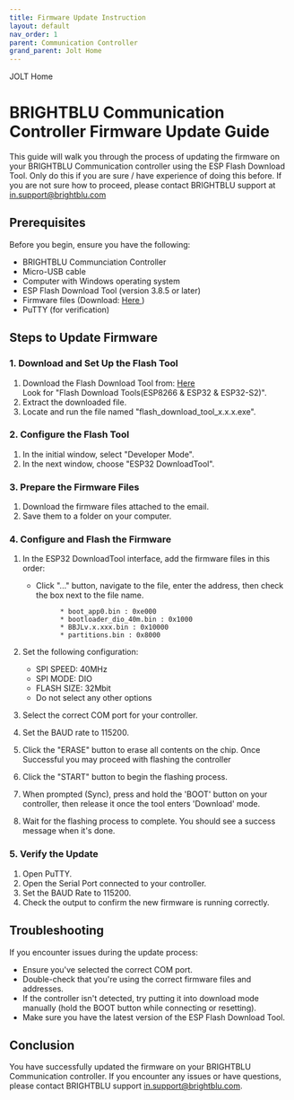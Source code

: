 ```yaml
---
title: Firmware Update Instruction
layout: default
nav_order: 1
parent: Communication Controller
grand_parent: Jolt Home
---
```


JOLT Home

# BRIGHTBLU Communication Controller Firmware Update Guide

This guide will walk you through the process of updating the firmware on your BRIGHTBLU Communication controller using the ESP Flash Download Tool.
Only do this if you are sure / have experience of doing this before. If you are not sure how to proceed, please contact BRIGHTBLU support at in.support@brightblu.com

## Prerequisites

Before you begin, ensure you have the following:

- BRIGHTBLU Communciation Controller
- Micro-USB cable
- Computer with Windows operating system
- ESP Flash Download Tool (version 3.8.5 or later)
- Firmware files (Download:  <a href="JoltHomeCommunicationController.html"> Here </a>)
- PuTTY (for verification)


## Steps to Update Firmware

### 1. Download and Set Up the Flash Tool

1. Download the Flash Download Tool from:
   <a href="https://www.espressif.com/en/support/download/other-tools"> Here </a>
   <br>
   Look for "Flash Download Tools(ESP8266 & ESP32 & ESP32-S2)".
2. Extract the downloaded file.
3. Locate and run the file named "flash_download_tool_x.x.x.exe".

### 2. Configure the Flash Tool

1. In the initial window, select "Developer Mode".
2. In the next window, choose "ESP32 DownloadTool".

### 3. Prepare the Firmware Files

1. Download the firmware files attached to the email.
2. Save them to a folder on your computer.

### 4. Configure and Flash the Firmware

1. In the ESP32 DownloadTool interface, add the firmware files in this order:

    - Click "..." button, navigate to the file, enter the address, then check the box next to the file name.

                * boot_app0.bin : 0xe000
                * bootloader_dio_40m.bin : 0x1000
                * BBJLv.x.xxx.bin : 0x10000
                * partitions.bin : 0x8000

2. Set the following configuration:
   - SPI SPEED: 40MHz
   - SPI MODE: DIO
   - FLASH SIZE: 32Mbit
   - Do not select any other options

3. Select the correct COM port for your controller.
4. Set the BAUD rate to 115200.
5. Click the "ERASE" button to erase all contents on the chip. Once Successful you may proceed with flashing the controller
6. Click the "START" button to begin the flashing process.
7. When prompted (Sync), press and hold the 'BOOT' button on your controller, then release it once the tool enters 'Download' mode.
8. Wait for the flashing process to complete. You should see a success message when it's done.

### 5. Verify the Update

1. Open PuTTY.
2. Open the Serial Port connected to your controller.
3. Set the BAUD Rate to 115200.
4. Check the output to confirm the new firmware is running correctly.

## Troubleshooting

If you encounter issues during the update process:

- Ensure you've selected the correct COM port.
- Double-check that you're using the correct firmware files and addresses.
- If the controller isn't detected, try putting it into download mode manually (hold the BOOT button while connecting or resetting).
- Make sure you have the latest version of the ESP Flash Download Tool.

## Conclusion

You have successfully updated the firmware on your BRIGHTBLU Communication controller. If you encounter any issues or have questions, please contact BRIGHTBLU support in.support@brightblu.com.
